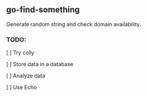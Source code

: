 ## go-find-something
 
Generate random string and check domain availability.

### TODO:

[ ] Try colly

[ ] Store data in a database

[ ] Analyze data

[ ] Use Echo
